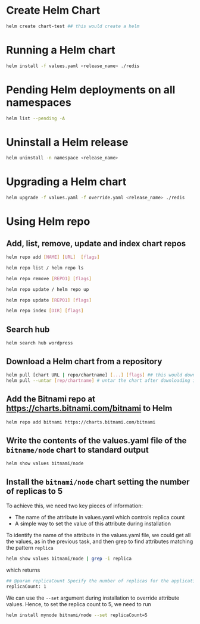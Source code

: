 # Create Helm Chart

```bash
helm create chart-test ## this would create a helm 
```

# Running a Helm chart
```bash
helm install -f values.yaml <release_name> ./redis
```

# Pending Helm deployments on all namespaces
```bash
helm list --pending -A
```
# Uninstall a Helm release
```bash
helm uninstall -n namespace <release_name>
```
# Upgrading a Helm chart
```bash
helm upgrade -f values.yaml -f override.yaml <release_name> ./redis
```

# Using Helm repo

## Add, list, remove, update and index chart repos

```bash
helm repo add [NAME] [URL]  [flags]

helm repo list / helm repo ls

helm repo remove [REPO1] [flags]

helm repo update / helm repo up

helm repo update [REPO1] [flags]

helm repo index [DIR] [flags]
```
## Search hub
```
helm search hub wordpress
```

## Download a Helm chart from a repository
```bash
helm pull [chart URL | repo/chartname] [...] [flags] ## this would download a helm, not install 
helm pull --untar [rep/chartname] # untar the chart after downloading it 
```
## Add the Bitnami repo at https://charts.bitnami.com/bitnami to Helm
    
```bash
helm repo add bitnami https://charts.bitnami.com/bitnami
```

## Write the contents of the values.yaml file of the `bitname/node` chart to standard output
    
```bash
helm show values bitnami/node
```

## Install the `bitnami/node` chart setting the number of replicas to 5
To achieve this, we need two key pieces of information:
- The name of the attribute in values.yaml which controls replica count
- A simple way to set the value of this attribute during installation

To identify the name of the attribute in the values.yaml file, we could get all the values, as in the previous task, and then grep to find attributes matching the pattern `replica`
```bash
helm show values bitnami/node | grep -i replica
```
which returns
```bash
## @param replicaCount Specify the number of replicas for the application
replicaCount: 1
```
 
We can use the `--set` argument during installation to override attribute values. Hence, to set the replica count to 5, we need to run
```bash
helm install mynode bitnami/node --set replicaCount=5
```